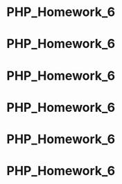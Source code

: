 # PHP_Homework_6
# PHP_Homework_6
# PHP_Homework_6
# PHP_Homework_6
# PHP_Homework_6
# PHP_Homework_6
